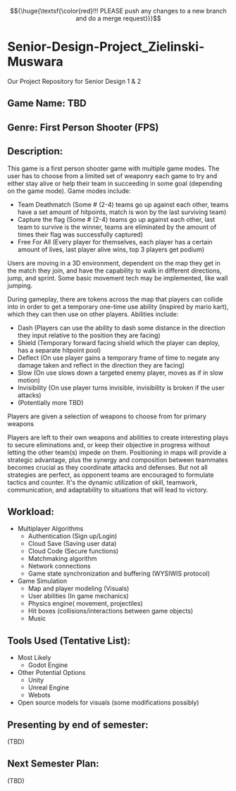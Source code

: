 $${\huge{\textsf{\color{red}!!! PLEASE push any changes to a new branch and do a merge request}}}$$

# Senior-Design-Project_Zielinski-Muswara
Our Project Repository for Senior Design 1 &amp; 2

## Game Name: TBD

## Genre: First Person Shooter (FPS)

## Description:
This game is a first person shooter game with multiple game modes. The user has to choose from a limited set of weaponry each game to try and either stay alive or help their team in succeeding in some goal (depending on the game mode). Game modes include:

* Team Deathmatch (Some # (2-4) teams go up against each other, teams have a set amount of hitpoints, match is won by the last surviving team)
* Capture the flag (Some # (2-4) teams go up against each other, last team to survive is the winner, teams are eliminated by the amount of times their flag was successfully captured)
* Free For All (Every player for themselves, each player has a certain amount of lives, last player alive wins, top 3 players get podium)

Users are moving in a 3D environment, dependent on the map they get in the match they join, and have the capability to walk in different directions, jump, and sprint. Some basic movement tech may be implemented, like wall jumping.

During gameplay, there are tokens across the map that players can collide into in order to get a temporary one-time use ability (inspired by mario kart), which they can then use on other players. Abilities include:

* Dash (Players can use the ability to dash some distance in the direction they input relative to the position they are facing)
* Shield (Temporary forward facing shield which the player can deploy, has a separate hitpoint pool)
* Deflect (On use player gains a temporary frame of time to negate any damage taken and reflect in the direction they are facing)
* Slow (On use slows down a targeted enemy player, moves as if in slow motion)
* Invisibility (On use player turns invisible, invisibility is broken if the user attacks)
* (Potentially more TBD)

Players are given a selection of weapons to choose from for primary weapons

Players are left to their own weapons and abilities to create interesting plays to secure eliminations and, or keep their objective in progress without letting the other team(s) impede on them. Positioning in maps will provide a strategic advantage, plus the synergy and composition between teammates becomes crucial as they coordinate attacks and defenses. But not all strategies are perfect, as opponent teams are encouraged to formulate tactics and counter. It's the dynamic utilization of skill, teamwork, communication, and adaptability to situations that will lead to victory.

## Workload: 
* Multiplayer Algorithms
    * Authentication (Sign up/Login)
    * Cloud Save (Saving user data)
    * Cloud Code (Secure functions)
    * Matchmaking algorithm 
    * Network connections
    * Game state synchronization and buffering (WYSIWIS protocol)
* Game Simulation
    * Map and player modeling (Visuals)
    * User abilities (In game mechanics)
    * Physics engine( movement, projectiles)
    * Hit boxes (collisions/interactions between game objects)
    * Music

## Tools Used (Tentative List):
* Most Likely
    * Godot Engine
* Other Potential Options
    * Unity
    * Unreal Engine
    * Webots
* Open source models for visuals (some modifications possibly)

## Presenting by end of semester:
(TBD)

## Next Semester Plan:
(TBD)
